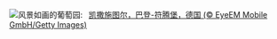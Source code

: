 ![](https://www.bing.com/th?id=OHR.FieldKaiserstuhl_ZH-CN0467488834_UHD.jpg&w=1000)风景如画的葡萄园:&nbsp;&ensp;[凯撒施图尔，巴登-符腾堡，德国 (© EyeEM Mobile GmbH/Getty Images)](https://www.bing.com/th?id=OHR.FieldKaiserstuhl_ZH-CN0467488834_UHD.jpg)
<br><br/>
